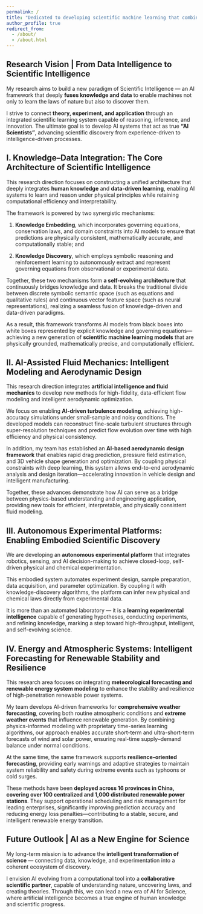 ```yaml
---
permalink: /
title: "Dedicated to developing scientific machine learning that combines domain knowledge and AI"
author_profile: true
redirect_from: 
  - /about/
  - /about.html
---
```

Research Vision | From Data Intelligence to Scientific Intelligence
------
My research aims to build a new paradigm of Scientific Intelligence — an AI framework that deeply **fuses knowledge and data** to enable machines not only to learn the laws of nature but also to discover them.

I strive to connect **theory, experiment, and application** through an integrated scientific learning system capable of reasoning, inference, and innovation.
The ultimate goal is to develop AI systems that act as true **“AI Scientists”**, advancing scientific discovery from experience-driven to intelligence-driven processes.

I. Knowledge–Data Integration: The Core Architecture of Scientific Intelligence
------
This research direction focuses on constructing a unified architecture that deeply integrates **human knowledge** and **data-driven learning**, enabling AI systems to learn and reason under physical principles while retaining computational efficiency and interpretability.

The framework is powered by two synergistic mechanisms:

1. **Knowledge Embedding**, which incorporates governing equations, conservation laws, and domain constraints into AI models to ensure that predictions are physically consistent, mathematically accurate, and computationally stable; and

2. **Knowledge Discovery**, which employs symbolic reasoning and reinforcement learning to autonomously extract and represent governing equations from observational or experimental data.

Together, these two mechanisms form **a self-evolving architecture** that continuously bridges knowledge and data.
It breaks the traditional divide between discrete symbolic semantic space (such as equations and qualitative rules) and continuous vector feature space (such as neural representations), realizing a seamless fusion of knowledge-driven and data-driven paradigms.

As a result, this framework transforms AI models from black boxes into white boxes represented by explicit knowledge and governing equations—
achieving a new generation of **scientific machine learning models** that are physically grounded, mathematically precise, and computationally efficient.

II. AI-Assisted Fluid Mechanics: Intelligent Modeling and Aerodynamic Design
------
This research direction integrates **artificial intelligence and fluid mechanics** to develop new methods for high-fidelity, data-efficient flow modeling and intelligent aerodynamic optimization.

We focus on enabling **AI-driven turbulence modeling**, achieving high-accuracy simulations under small-sample and noisy conditions. The developed models can reconstruct fine-scale turbulent structures through super-resolution techniques and predict flow evolution over time with high efficiency and physical consistency.

In addition, my team has established an **AI-based aerodynamic design framework** that enables rapid drag prediction, pressure field estimation, and 3D vehicle shape generation and optimization. By coupling physical constraints with deep learning, this system allows end-to-end aerodynamic analysis and design iteration—accelerating innovation in vehicle design and intelligent manufacturing.

Together, these advances demonstrate how AI can serve as a bridge between physics-based understanding and engineering application, providing new tools for efficient, interpretable, and physically consistent fluid modeling.

III. Autonomous Experimental Platforms: Enabling Embodied Scientific Discovery
------
We are developing an **autonomous experimental platform** that integrates robotics, sensing, and AI decision-making to achieve closed-loop, self-driven physical and chemical experimentation.

This embodied system automates experiment design, sample preparation, data acquisition, and parameter optimization.
By coupling it with knowledge-discovery algorithms, the platform can infer new physical and chemical laws directly from experimental data.

It is more than an automated laboratory — it is a **learning experimental intelligence** capable of generating hypotheses, conducting experiments, and refining knowledge,
marking a step toward high-throughput, intelligent, and self-evolving science.

IV. Energy and Atmospheric Systems: Intelligent Forecasting for Renewable Stability and Resilience
------
This research area focuses on integrating **meteorological forecasting and renewable energy system modeling** to enhance the stability and resilience of high-penetration renewable power systems.

My team develops AI-driven frameworks for **comprehensive weather forecasting**, covering both routine atmospheric conditions and **extreme weather events** that influence renewable generation. By combining physics-informed modeling with proprietary time-series learning algorithms, our approach enables accurate short-term and ultra-short-term forecasts of wind and solar power, ensuring real-time supply–demand balance under normal conditions.

At the same time, the same framework supports **resilience-oriented forecasting**, providing early warnings and adaptive strategies to maintain system reliability and safety during extreme events such as typhoons or cold surges.

These methods have been **deployed across 16 provinces in China, covering over 100 centralized and 1,000 distributed renewable power stations**. They support operational scheduling and risk management for leading enterprises, significantly improving prediction accuracy and reducing energy loss penalties—contributing to a stable, secure, and intelligent renewable energy transition.


Future Outlook | AI as a New Engine for Science
------
My long-term mission is to advance the **intelligent transformation of science** —
connecting data, knowledge, and experimentation into a coherent ecosystem of discovery.

I envision AI evolving from a computational tool into a **collaborative scientific partner**,
capable of understanding nature, uncovering laws, and creating theories.
Through this, we can lead a new era of AI for Science, where artificial intelligence becomes a true engine of human knowledge and scientific progress.


